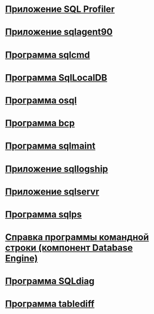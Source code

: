 # [Приложение SQL Profiler](profiler-utility.md)
# [Приложение sqlagent90](sqlagent90-application.md)
# [Программа sqlcmd](sqlcmd-utility.md)
# [Программа SqlLocalDB](sqllocaldb-utility.md)
# [Программа osql](osql-utility.md)
# [Программа bcp](bcp-utility.md)
# [Программа sqlmaint](sqlmaint-utility.md)
# [Приложение sqllogship](sqllogship-application.md)
# [Приложение sqlservr](sqlservr-application.md)
# [Программа sqlps](sqlps-utility.md)
# [Справка программы командной строки (компонент Database Engine)](command-prompt-utility-reference-database-engine.md)
# [Программа SQLdiag](sqldiag-utility.md)
# [Программа tablediff](tablediff-utility.md)
